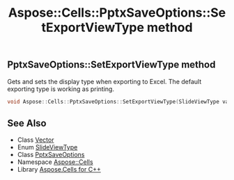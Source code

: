﻿---
title: Aspose::Cells::PptxSaveOptions::SetExportViewType method
linktitle: SetExportViewType
second_title: Aspose.Cells for C++ API Reference
description: 'Aspose::Cells::PptxSaveOptions::SetExportViewType method. Gets and sets the display type when exporting to Excel. The default exporting type is working as printing in C++.'
type: docs
weight: 1100
url: /cpp/aspose.cells/pptxsaveoptions/setexportviewtype/
---
## PptxSaveOptions::SetExportViewType method


Gets and sets the display type when exporting to Excel. The default exporting type is working as printing.

```cpp
void Aspose::Cells::PptxSaveOptions::SetExportViewType(SlideViewType value)
```

## See Also

* Class [Vector](../../vector/)
* Enum [SlideViewType](../../../aspose.cells.slides/slideviewtype/)
* Class [PptxSaveOptions](../)
* Namespace [Aspose::Cells](../../)
* Library [Aspose.Cells for C++](../../../)
